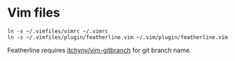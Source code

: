 # Vim files

```
ln -s ~/.vimfiles/vimrc ~/.vimrc
ln -s ~/.vimfiles/plugin/featherline.vim ~/.vim/plugin/featherline.vim
```

Featherline requires [itchyny/vim-gitbranch](https://github.com/itchyny/vim-gitbranch) for git branch name.